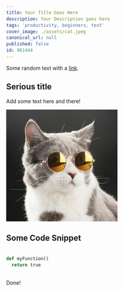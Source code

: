 ```yaml
---
title: Your Title Goes Here
description: Your Description goes here
tags: 'productivity, beginners, test'
cover_image: ./assets/cat.jpeg
canonical_url: null
published: false
id: 981444
---
```


Some random text with a [link](https://code.visualstudio.com).

## Serious title

Add some text here and there!

![and some pictures too](./assets/cat.jpeg)

## Some Code Snippet

```python

def myFunction()
  return true
  
```
Done!
